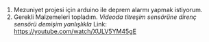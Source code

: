 1) Mezuniyet projesi için arduino ile deprem alarmı yapmak istiyorum. 
2) Gerekli Malzemeleri topladım. *Videoda titreşim sensörüne direnç sensörü demişim yanlışlıkla* Link: https://youtube.com/watch/XULV5YM45gE
